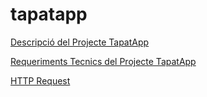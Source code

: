 # tapatapp


[Descripció del Projecte TapatApp](descTapatApp.md)

[Requeriments Tecnics del Projecte TapatApp](RequerimentsTecnics.md)

[HTTP Request](HttpRequestResponse.md)
